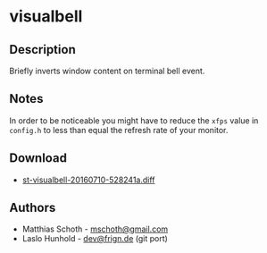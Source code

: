 visualbell
==========

Description
-----------

Briefly inverts window content on terminal bell event.

Notes
-----

In order to be noticeable you might have to reduce the `xfps`
value in `config.h` to less than equal the refresh rate of your
monitor.

Download
--------

 * [st-visualbell-20160710-528241a.diff](st-visualbell-20160710-528241a.diff)

Authors
-------

 * Matthias Schoth - <mschoth@gmail.com>
 * Laslo Hunhold - <dev@frign.de> (git port)
